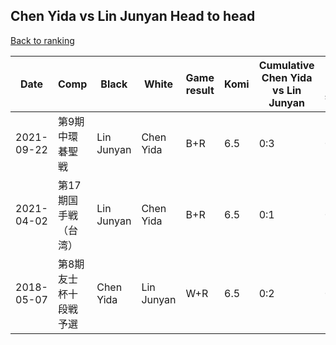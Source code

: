 ## Chen Yida vs Lin Junyan Head to head

[Back to ranking](../../index.md)




| **Date** | **Comp** | **Black** | **White** | **Game result** | **Komi** | **Cumulative Chen Yida vs Lin Junyan** | **Chen Yida streak** | **Lin Junyan streak** | 
| --- | --- | --- | --- | --- | --- | --- | --- | --- |
| 2021-09-22 | 第9期中環碁聖戦 | Lin Junyan | Chen Yida | B+R | 6.5 | 0:3 | 0 | 3 | 
| 2021-04-02 | 第17期国手戦（台湾） | Lin Junyan | Chen Yida | B+R | 6.5 | 0:1 | 0 | 1 | 
| 2018-05-07 | 第8期友士杯十段戦予選 | Chen Yida | Lin Junyan | W+R | 6.5 | 0:2 | 0 | 2 |




